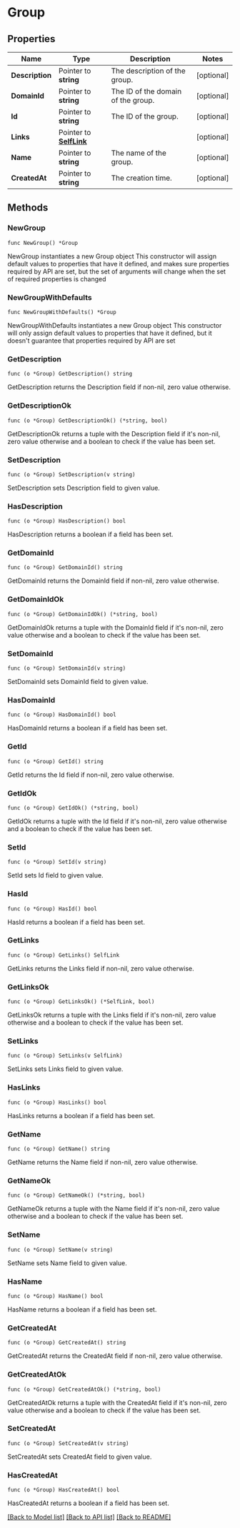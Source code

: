 # Group

## Properties

Name | Type | Description | Notes
------------ | ------------- | ------------- | -------------
**Description** | Pointer to **string** | The description of the group. | [optional] 
**DomainId** | Pointer to **string** | The ID of the domain of the group. | [optional] 
**Id** | Pointer to **string** | The ID of the group. | [optional] 
**Links** | Pointer to [**SelfLink**](SelfLink.md) |  | [optional] 
**Name** | Pointer to **string** | The name of the group. | [optional] 
**CreatedAt** | Pointer to **string** | The creation time. | [optional] 

## Methods

### NewGroup

`func NewGroup() *Group`

NewGroup instantiates a new Group object
This constructor will assign default values to properties that have it defined,
and makes sure properties required by API are set, but the set of arguments
will change when the set of required properties is changed

### NewGroupWithDefaults

`func NewGroupWithDefaults() *Group`

NewGroupWithDefaults instantiates a new Group object
This constructor will only assign default values to properties that have it defined,
but it doesn't guarantee that properties required by API are set

### GetDescription

`func (o *Group) GetDescription() string`

GetDescription returns the Description field if non-nil, zero value otherwise.

### GetDescriptionOk

`func (o *Group) GetDescriptionOk() (*string, bool)`

GetDescriptionOk returns a tuple with the Description field if it's non-nil, zero value otherwise
and a boolean to check if the value has been set.

### SetDescription

`func (o *Group) SetDescription(v string)`

SetDescription sets Description field to given value.

### HasDescription

`func (o *Group) HasDescription() bool`

HasDescription returns a boolean if a field has been set.

### GetDomainId

`func (o *Group) GetDomainId() string`

GetDomainId returns the DomainId field if non-nil, zero value otherwise.

### GetDomainIdOk

`func (o *Group) GetDomainIdOk() (*string, bool)`

GetDomainIdOk returns a tuple with the DomainId field if it's non-nil, zero value otherwise
and a boolean to check if the value has been set.

### SetDomainId

`func (o *Group) SetDomainId(v string)`

SetDomainId sets DomainId field to given value.

### HasDomainId

`func (o *Group) HasDomainId() bool`

HasDomainId returns a boolean if a field has been set.

### GetId

`func (o *Group) GetId() string`

GetId returns the Id field if non-nil, zero value otherwise.

### GetIdOk

`func (o *Group) GetIdOk() (*string, bool)`

GetIdOk returns a tuple with the Id field if it's non-nil, zero value otherwise
and a boolean to check if the value has been set.

### SetId

`func (o *Group) SetId(v string)`

SetId sets Id field to given value.

### HasId

`func (o *Group) HasId() bool`

HasId returns a boolean if a field has been set.

### GetLinks

`func (o *Group) GetLinks() SelfLink`

GetLinks returns the Links field if non-nil, zero value otherwise.

### GetLinksOk

`func (o *Group) GetLinksOk() (*SelfLink, bool)`

GetLinksOk returns a tuple with the Links field if it's non-nil, zero value otherwise
and a boolean to check if the value has been set.

### SetLinks

`func (o *Group) SetLinks(v SelfLink)`

SetLinks sets Links field to given value.

### HasLinks

`func (o *Group) HasLinks() bool`

HasLinks returns a boolean if a field has been set.

### GetName

`func (o *Group) GetName() string`

GetName returns the Name field if non-nil, zero value otherwise.

### GetNameOk

`func (o *Group) GetNameOk() (*string, bool)`

GetNameOk returns a tuple with the Name field if it's non-nil, zero value otherwise
and a boolean to check if the value has been set.

### SetName

`func (o *Group) SetName(v string)`

SetName sets Name field to given value.

### HasName

`func (o *Group) HasName() bool`

HasName returns a boolean if a field has been set.

### GetCreatedAt

`func (o *Group) GetCreatedAt() string`

GetCreatedAt returns the CreatedAt field if non-nil, zero value otherwise.

### GetCreatedAtOk

`func (o *Group) GetCreatedAtOk() (*string, bool)`

GetCreatedAtOk returns a tuple with the CreatedAt field if it's non-nil, zero value otherwise
and a boolean to check if the value has been set.

### SetCreatedAt

`func (o *Group) SetCreatedAt(v string)`

SetCreatedAt sets CreatedAt field to given value.

### HasCreatedAt

`func (o *Group) HasCreatedAt() bool`

HasCreatedAt returns a boolean if a field has been set.


[[Back to Model list]](../README.md#documentation-for-models) [[Back to API list]](../README.md#documentation-for-api-endpoints) [[Back to README]](../README.md)


